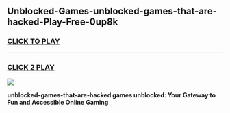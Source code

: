 
## Unblocked-Games-unblocked-games-that-are-hacked-Play-Free-0up8k
<h3>
<a href="https://premium76.site?title=unblocked-games-that-are-hacked&ref=17A">CLICK TO PLAY</a></h3>
<hr>

<h3>
<a href="https://premium76.site?title=unblocked-games-that-are-hacked&ref=17A">CLICK 2 PLAY</a>
  
</h3>

<a href="https://premium76.site?title=unblocked-games-that-are-hacked&ref=17A"><img src="https://clearcache.store/games.png"></a>


**unblocked-games-that-are-hacked games unblocked: Your Gateway to Fun and Accessible Online Gaming**
